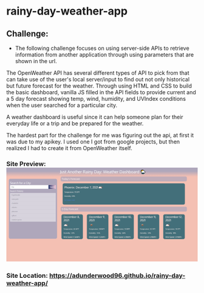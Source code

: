 # rainy-day-weather-app

## Challenge:

- The following challenge focuses on using server-side APIs to retrieve information from another application through using parameters that are shown in the url. 

The OpenWeather API has several different types of API to pick from that can take use of the user's local server/input to find out not only historical but future forecast for the weather. Through using HTML and CSS to build the basic dashboard, vanilla JS filled in the API fields to provide current and a 5 day forecast showing temp, wind, humidity, and UVIndex conditions when the user searched for a particular city. 

A weather dashboard is useful since it can help someone plan for their everyday life or a trip and be prepared for the weather.

The hardest part for the challenge for me was figuring out the api, at first it was due to my apikey. I used one I got from google projects, but then realized I had to create it from OpenWeather itself. 

### Site Preview: ![Dashboard](https://github.com/adunderwood96/rainy-day-weather-app/blob/8c2ea10c902378d742777c0c544f82b48c22b351/assets/images/weather-dashboard.png)

### Site Location:  https://adunderwood96.github.io/rainy-day-weather-app/
